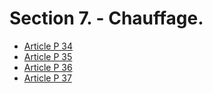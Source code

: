 # Section 7. - Chauffage.

- [Article P 34](article-p-34.md)
- [Article P 35](article-p-35.md)
- [Article P 36](article-p-36.md)
- [Article P 37](article-p-37.md)
